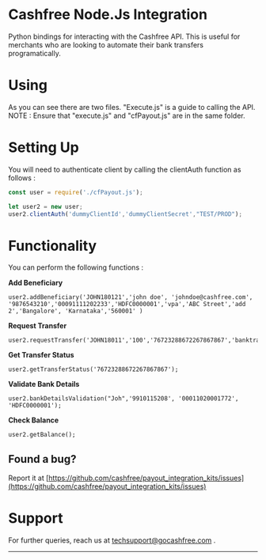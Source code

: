#  Cashfree Node.Js Integration 

Python bindings for interacting with the Cashfree API. This is useful for merchants who are looking to automate their bank transfers programatically. 

# Using 

As you can see there are two files. "Execute.js" is a guide to calling the API.
NOTE : Ensure that "execute.js" and "cfPayout.js" are in the same folder.

# Setting Up

You will need to authenticate client by calling the clientAuth function as follows : 

```node.js
const user = require('./cfPayout.js');

let user2 = new user;
user2.clientAuth('dummyClientId','dummyClientSecret',"TEST/PROD");

```

# Functionality

You can perform the following functions : 

**Add Beneficiary**
```
user2.addBeneficiary('JOHN180121','john doe', 'johndoe@cashfree.com', '9876543210','00091111202233','HDFC0000001','vpa','ABC Street','add 2','Bangalore', 'Karnataka','560001' )
```

**Request Transfer**
```
user2.requestTransfer('JOHN18011','100','76723288672267867867','banktransfer','optional');
```
**Get Transfer Status**

```
user2.getTransferStatus('76723288672267867867');
```
**Validate Bank Details**

```
user2.bankDetailsValidation("Joh",'9910115208', '00011020001772', 'HDFC0000001');
```

**Check Balance**

```
user2.getBalance();

```

## Found a bug?

Report it at [https://github.com/cashfree/payout_integration_kits/issues](https://github.com/cashfree/payout_integration_kits/issues)


# Support

For further queries, reach us at techsupport@gocashfree.com .

********************************************************************************** 





